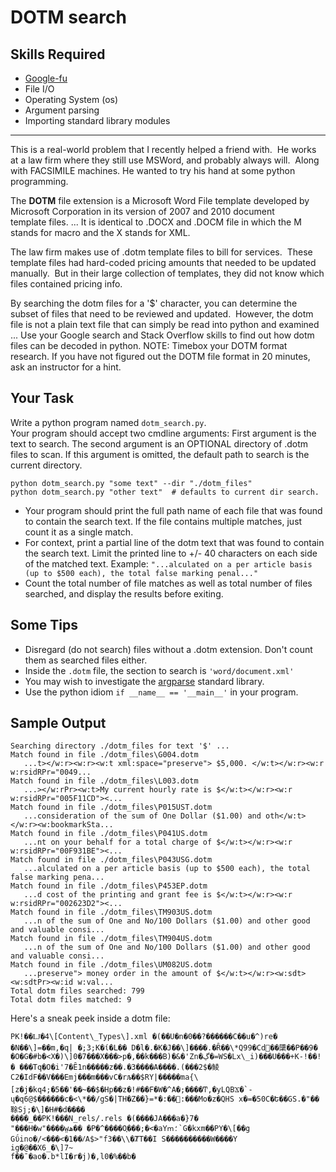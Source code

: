 # DOTM search

## Skills Required
 - [Google-fu](https://english.stackexchange.com/questions/19967/what-does-google-fu-mean)
 - File I/O
 - Operating System (os)
 - Argument parsing
 - Importing standard library modules
 
<hr>

This is a real-world problem that I recently helped a friend with.  He works at a law firm where they still use MSWord, and probably always will.  Along with FACSIMILE machines.  He wanted to try his hand at some python programming.

The **DOTM** file extension is a Microsoft Word File template developed by Microsoft Corporation in its version of 2007 and 2010 document template files. ... It is identical to .DOCX and .DOCM file in which the M stands for macro and the X stands for XML.

The law firm makes use of .dotm template files to bill for services.  These template files had hard-coded pricing amounts that needed to be updated manually.  But in their large collection of templates, they did not know which files contained pricing info.

By searching the dotm files for a '$' character, you can determine the subset of files that need to be reviewed and updated.  However, the dotm file is not a plain text file that can simply be read into python and examined ... Use your Google search and Stack Overflow skills to find out how dotm files can be decoded in python.  NOTE: Timebox your DOTM format research.  If you have not figured out the DOTM file format in 20 minutes, ask an instructor for a hint.

## Your Task
Write a python program named `dotm_search.py`.  
Your program should accept two cmdline arguments: First argument is the text to search. 
The second argument is an OPTIONAL directory of .dotm files to scan.  If this argument is omitted,
the default path to search is the current directory.
```
python dotm_search.py "some text" --dir "./dotm_files"
python dotm_search.py "other text"  # defaults to current dir search.
```

- Your program should print the full path name of each file that was found to contain the search text.  If the file contains multiple matches, just count it as a single match.
- For context, print a partial line of the dotm text that was found to contain the search text.  Limit the printed line to +/- 40 characters on each side of the matched text.  Example: `"...alculated on a per article basis (up to $500 each), the total false marking penal..."`
- Count the total number of file matches as well as total number of files searched, and display the results before exiting.


## Some Tips
- Disregard (do not search) files without a .dotm extension.  Don't count them as searched files either.
- Inside the `.dotm` file, the section to search is `'word/document.xml'`
- You may wish to investigate the [argparse](https://docs.python.org/2/howto/argparse.html) standard library.
- Use the python idiom `if __name__ == '__main__'` in your program.

## Sample Output
```
Searching directory ./dotm_files for text '$' ...
Match found in file ./dotm_files\G004.dotm
   ...t></w:r><w:r><w:t xml:space="preserve"> $5,000. </w:t></w:r><w:r w:rsidRPr="0049...
Match found in file ./dotm_files\L003.dotm
   ...></w:rPr><w:t>My current hourly rate is $</w:t></w:r><w:r w:rsidRPr="005F11CD"><...
Match found in file ./dotm_files\P015UST.dotm
   ...consideration of the sum of One Dollar ($1.00) and oth</w:t></w:r><w:bookmarkSta...
Match found in file ./dotm_files\P041US.dotm
   ...nt on your behalf for a total charge of $</w:t></w:r><w:r w:rsidRPr="00F931BE"><...
Match found in file ./dotm_files\P043USG.dotm
   ...alculated on a per article basis (up to $500 each), the total false marking pena...
Match found in file ./dotm_files\P453EP.dotm
   ...d cost of the printing and grant fee is $</w:t></w:r><w:r w:rsidRPr="002623D2"><...
Match found in file ./dotm_files\TM903US.dotm
   ...n of the sum of One and No/100 Dollars ($1.00) and other good and valuable consi...
Match found in file ./dotm_files\TM904US.dotm
   ...n of the sum of One and No/100 Dollars ($1.00) and other good and valuable consi...
Match found in file ./dotm_files\UM082US.dotm
   ...preserve"> money order in the amount of $</w:t></w:r><w:sdt><w:sdtPr><w:id w:val...
Total dotm files searched: 799
Total dotm files matched: 9
```


Here's a sneak peek inside a dotm file:

```
PK!��Ǉ�4\[Content\_Types\].xml �(��U�n�0��?������C��u�^)re� �N��\]=��m,�q| �;3;K�ί�L�� D�l�.�K�J��\]����.�Ȓ��\*Q99�Cd׋��櫽��P��9� �O�G�#b�<X�)\]0�7���X���>p�,��k���B)�&�'Zn�ڲ�=WS�Lx\_i)���U���+K-!��!� ���Tq�O�i'7�Ȇ1n�����z��.�3����A����.(���2$�鲮C2�IdF��V���Emj���m���vC�rљ��$RY|�����ma{\[z�j�kq4;�5��'��~��$�Hp��z�!#��F�W�^A�;����Ͳ,�yLQBϪ�`-ų�q6@$������c�<\*��/gS�|TH�Z��}=*�:��򨄒:���Mo�z�QHS x�=�50C�Ե��GS.�"��䩣Sj;�\]�H#�d����  
�ܼ���_��PK!���N_rels/.rels �(����JA���a�}7�  
"���H�w"����w̤ھ�� �P�^����O֛���;�<�aYՠ؛`G�kxm��PY�\[��g  
Gΰino�/<���<�1��ⳆA$>"f3��\\�ȾT��I S����������W����Y  
ig�@��X6_�\]7~  
f��ˉ�ao�.b*lI�r�j)�,l0�%��b�  
```
